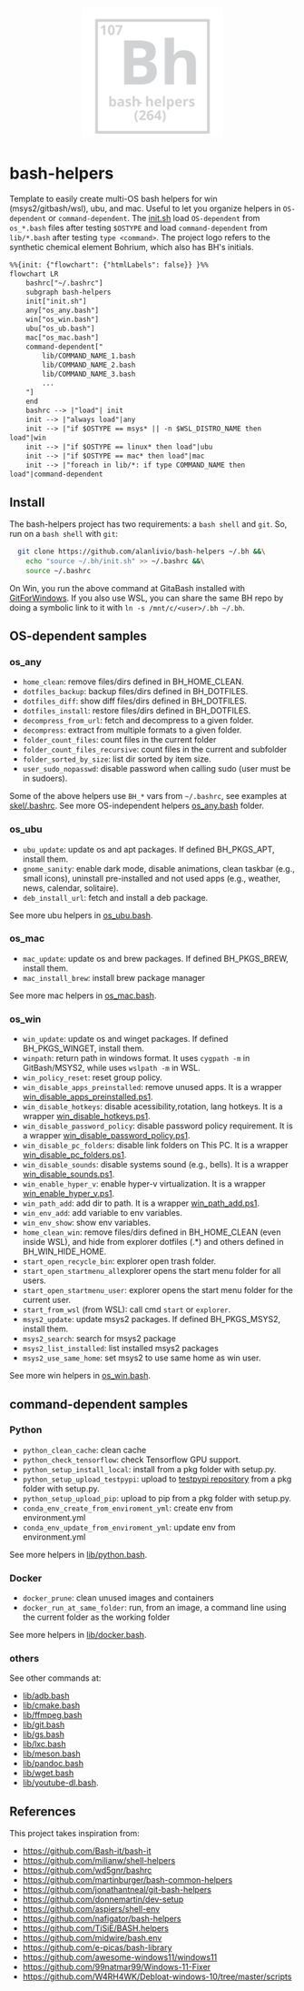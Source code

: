 <h1 align="center"><img src="logo.svg" width="250" onerror='this.style.display="none"'/></h1>

# bash-helpers

Template to easily create multi-OS bash helpers for win (msys2/gitbash/wsl), ubu, and mac. Useful to let you organize helpers in `OS-dependent` or `command-dependent`. The [init.sh](init.sh) load `OS-dependent` from `os_*.bash` files after testing `$OSTYPE` and load `command-dependent` from `lib/*.bash` after testing `type <command>`. 
The project logo refers to the synthetic chemical element Bohrium, which also has BH's initials.

```mermaid
%%{init: {"flowchart": {"htmlLabels": false}} }%%
flowchart LR
    bashrc["~/.bashrc"]
    subgraph bash-helpers
    init["init.sh"]
    any["os_any.bash"]
    win["os_win.bash"]
    ubu["os_ub.bash"]
    mac["os_mac.bash"]
    command-dependent["
        lib/COMMAND_NAME_1.bash
        lib/COMMAND_NAME_2.bash
        lib/COMMAND_NAME_3.bash
        ...
    "]
    end
    bashrc --> |"load"| init
    init --> |"always load"|any
    init --> |"if $OSTYPE == msys* || -n $WSL_DISTRO_NAME then load"|win
    init --> |"if $OSTYPE == linux* then load"|ubu
    init --> |"if $OSTYPE == mac* then load"|mac
    init --> |"foreach in lib/*: if type COMMAND_NAME then load"|command-dependent
```


## Install

The bash-helpers project has two requirements: a `bash shell` and `git`. So, run on a `bash shell` with `git`:
```bash
  git clone https://github.com/alanlivio/bash-helpers ~/.bh &&\
    echo "source ~/.bh/init.sh" >> ~/.bashrc &&\
    source ~/.bashrc
```

On Win, you run the above command at GitaBash installed with [GitForWindows](https://gitforwindows.org). If you also use WSL, you can share the same BH repo by doing a symbolic link to it with `ln -s /mnt/c/<user>/.bh ~/.bh`.

## OS-dependent samples

### os_any

* `home_clean`: remove files/dirs defined in BH_HOME_CLEAN.
* `dotfiles_backup`: backup files/dirs defined in BH_DOTFILES.
* `dotfiles_diff`: show diff files/dirs defined in BH_DOTFILES.
* `dotfiles_install`: restore files/dirs defined in BH_DOTFILES.
* `decompress_from_url`: fetch and decompress to a given folder.
* `decompress`: extract from multiple formats to a given folder.
* `folder_count_files`: count files in the current folder
* `folder_count_files_recursive`: count files in the current and subfolder
* `folder_sorted_by_size`: list dir sorted by item size.
* `user_sudo_nopasswd`:  disable password when calling sudo (user must be in sudoers).

Some of the above helpers use `BH_*` vars from `~/.bashrc`, see examples at [skel/.bashrc](skel/.bashrc).
See more OS-independent helpers  [os_any.bash](os_any.bash) folder.

### os_ubu

* `ubu_update`: update os and apt packages. If defined BH_PKGS_APT, install them. 
* `gnome_sanity`: enable dark mode, disable animations, clean taskbar (e.g., small icons), uninstall pre-installed and not used apps (e.g., weather, news, calendar, solitaire).
* `deb_install_url`: fetch and install a deb package.

See more ubu helpers in [os_ubu.bash](os_ubu.bash).

### os_mac

* `mac_update`: update os and brew packages. If defined BH_PKGS_BREW, install them. 
* `mac_install_brew`: install brew package manager

See more mac helpers in [os_mac.bash](os_mac.bash).

### os_win

* `win_update`: update os and winget packages. If defined BH_PKGS_WINGET, install them. 
* `winpath`: return path in windows format. It uses `cygpath -m` in GitBash/MSYS2, while uses `wslpath -m` in WSL.
* `win_policy_reset`: reset group policy.
* `win_disable_apps_preinstalled`:  remove unused apps. It is a wrapper [win_disable_apps_preinstalled.ps1](scripts/win_disable_apps_preinstalled.ps1).
* `win_disable_hotkeys`: disable acessibility,rotation, lang hotkeys. It is a wrapper [win_disable_hotkeys.ps1](scripts/win_disable_hotkeys.ps1).
* `win_disable_password_policy`: disable password policy requirement. It is a wrapper [win_disable_password_policy.ps1](scripts/win_disable_password_policy.ps1).
* `win_disable_pc_folders`:  disable link folders on This PC. It is a wrapper [win_disable_pc_folders.ps1](scripts/win_disable_pc_folders.ps1).
* `win_disable_sounds`: disable systems sound (e.g., bells). It is a wrapper [win_disable_sounds.ps1](scripts/win_disable_sounds.ps1).
* `win_enable_hyper_v`: enable hyper-v virtualization. It is a wrapper [win_enable_hyper_v.ps1](scripts/win_enable_hyper_v.ps1).
* `win_path_add`: add dir to path. It is a wrapper [win_path_add.ps1](scripts/win_path_add.ps1).
* `win_env_add`: add variable to env variables.
* `win_env_show`: show env variables.
* `home_clean_win`: remove files/dirs defined in BH_HOME_CLEAN (even inside WSL), and hide from explorer dotfiles (.*) and others defined in BH_WIN_HIDE_HOME.
* `start_open_recycle_bin`: explorer open trash folder.
* `start_open_startmenu_all`explorer opens the start menu folder for all users.
* `start_open_startmenu_user`: explorer opens the start menu folder for the current user.
* `start_from_wsl` (from WSL): call cmd `start` or `explorer`.
* `msys2_update`: update msys2 packages. If defined BH_PKGS_MSYS2, install them. 
* `msys2_search`: search for msys2 package
* `msys2_list_installed`:  list installed msys2 packages
* `msys2_use_same_home`: set msys2 to use same home as win user.

See more win helpers in [os_win.bash](os_win.bash).

## command-dependent samples

### Python

* `python_clean_cache`: clean cache
* `python_check_tensorflow`: check Tensorflow GPU support.
* `python_setup_install_local`: install from a pkg folder with setup.py.
* `python_setup_upload_testpypi`: upload to [testpypi repository](https://test.pypi.org/) from a pkg folder with setup.py.
* `python_setup_upload_pip`: upload to pip from a pkg folder with setup.py.
* `conda_env_create_from_enviroment_yml`: create env from environment.yml
* `conda_env_update_from_enviroment_yml`: update env from environment.yml

See more helpers in [lib/python.bash](lib/python.bash).

### Docker

* `docker_prune`: clean unused images and containers
* `docker_run_at_same_folder`: run, from an image, a command line using the current folder as the working folder

See more helpers in [lib/docker.bash](lib/docker.bash).

### others

See other commands at:
* [lib/adb.bash](lib/adb.bash)
* [lib/cmake.bash](lib/cmake.bash)
* [lib/ffmpeg.bash](lib/ffmpeg.bash)
* [lib/git.bash](lib/git.bash)
* [lib/gs.bash](lib/gs.bash)
* [lib/lxc.bash](lib/lxc.bash)
* [lib/meson.bash](lib/meson.bash)
* [lib/pandoc.bash](lib/pandoc.bash)
* [lib/wget.bash](lib/wget.bash)
* [lib/youtube-dl.bash](lib/youtube-dl.bash).

## References

This project takes inspiration from:

* <https://github.com/Bash-it/bash-it>
* <https://github.com/milianw/shell-helpers>
* <https://github.com/wd5gnr/bashrc>
* <https://github.com/martinburger/bash-common-helpers>
* <https://github.com/jonathantneal/git-bash-helpers>
* <https://github.com/donnemartin/dev-setup>
* <https://github.com/aspiers/shell-env>
* <https://github.com/nafigator/bash-helpers>
* <https://github.com/TiSiE/BASH.helpers>
* <https://github.com/midwire/bash.env>
* <https://github.com/e-picas/bash-library>
* <https://github.com/awesome-windows11/windows11>
* <https://github.com/99natmar99/Windows-11-Fixer>
* <https://github.com/W4RH4WK/Debloat-windows-10/tree/master/scripts>
